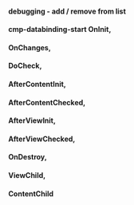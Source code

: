 #### debugging - add / remove from list

#### cmp-databinding-start OnInit,
####  OnChanges,
####  DoCheck,
####  AfterContentInit,
####  AfterContentChecked,
####  AfterViewInit,
####  AfterViewChecked,
####  OnDestroy,
####  ViewChild,
####  ContentChild
